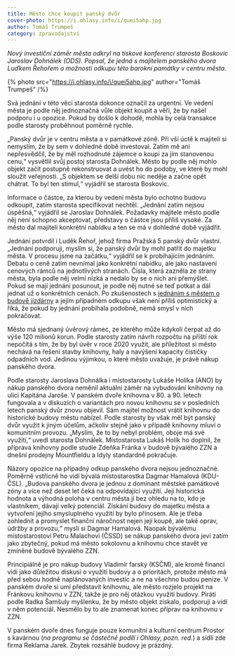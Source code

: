 ```yaml
---
title: Město chce koupit panský dvůr
cover-photo: https://i.ohlasy.info/i/quei5ahp.jpg
author: Tomáš Trumpeš
category: zpravodajství
---
```


*Nový investiční záměr města odkryl na tiskové konferenci starosta Boskovic Jaroslav Dohnálek (ODS). Popsal, že jedná s majitelem panského dvora Luďkem Řehořem o možnosti odkupu této barokní památky v centru města.*

{% photo src="https://i.ohlasy.info/i/quei5ahp.jpg" author="Tomáš Trumpeš" /%}

Svá jednání v této věci starosta dokonce označil za urgentní. Ve vedení města je podle něj jednoznačná vůle objekt koupit a věří, že by našel podporu i u opozice. Pokud by došlo k dohodě, mohla by celá transakce podle starosty proběhnout poměrně rychle.

„Panský dvůr je v centru města a v památkové zóně. Při vší úctě k majiteli si nemyslím, že by sem v dohledné době investoval. Zatím mě ani nepřesvědčil, že by měl rozhodnuté zájemce o koupi za jím stanovenou cenu,“ vysvětlil svůj postoj starosta Dohnálek. Město by podle něj mohlo objekt začít postupně rekonstruovat a uvést ho do podoby, ve které by mohl sloužit veřejnosti. „S objektem se delší dobu nic neděje a začne opět chátrat. To byl ten stimul,“ vyjádřil se starosta Boskovic.

Informace o částce, za kterou by vedení města bylo ochotno budovu odkoupit, zatím starosta specifikovat nechtěl. „Jednání zatím nejsou úspěšná,“ vyjádřil se Jaroslav Dohnálek. Požadavky majitele město podle něj není schopno akceptovat, představy o částce jsou příliš vysoké. Za město dal majiteli konkrétní nabídku a ten se má v dohledné době vyjádřit.

Jednání potvrdil i Luděk Řehoř, jehož firma Pražská 5 panský dvůr vlastní. „Jednání podporuji, myslím si, že panský dvůr by mohl patřit do majetku města. V procesu jsme na začátku,“ vyjádřil se k probíhajícím jednáním. Debatu o ceně zatím nevnímal jako konkrétní nabídku, ale jako nastavení cenových rámců na jednotlivých stranách. Čísla, která zazněla ze strany města, byla podle něj velmi nízká a nedalo by se o nich ani přemýšlet. Pokud se mají jednání posunout, je podle něj nutné se teď potkat a dál jednat už o konkrétních cenách. Po zkušenostech s [jednáním s městem o budově jízdárny](https://ohlasy.info/clanky/2017/09/hala-susilova.html) a jejím případném odkupu však není příliš optimistický a říká, že pokud by jednání probíhala podobně, nemá smysl v nich pokračovat.

Město má sjednaný úvěrový rámec, ze kterého může kdykoli čerpat až do výše 120 milionů korun. Podle starosty zatím návrh rozpočtu na příští rok nepočítá s tím, že by byl úvěr v roce 2020 využit, ale příležitost si město nechává na řešení stavby knihovny, haly a navýšení kapacity čističky odpadních vod. Jedinou výjimkou, o které město uvažuje, je právě nákup panského dvora.

Podle starosty Jaroslava Dohnálka i místostarosty Lukáše Holíka (ANO) by nákup panského dvora neměnil aktuální záměr na vybudování knihovny na ulici Kapitána Jaroše. V panském dvoře knihovna v 80. a 90. letech fungovala a v diskuzích o variantách pro novou knihovnu se v posledních letech panský dvůr znovu objevil. Sám majitel možnost vrátit knihovnu do historické budovy městu nabízel. Podle starosty by však měl být panský dvůr využit k jiným účelům, ačkoliv stejně jako v případě knihovny mluví o komunitním provozu. „Myslím, že to by nebyl problém, oboje má své využití,“ uvedl starosta Dohnálek. Místostarosta Lukáš Holík ho doplnil, že příprava knihovny podle studie Zdeňka Fránka v budově bývalého ZZN a dnešní prodejny Mountfieldu a Idyly standardně pokračuje.

Názory opozice na případný odkup panského dvora nejsou jednoznačné. Poměrně vstřícně ho vidí bývalá místostarostka Dagmar Hamalová (KDU-ČSL). „Budova panského dvora je jednou z dominant městské památkové zóny a více než deset let čeká na odpovídající využití. Její historická hodnota a výhodná poloha v centru města jí bez ohledu na to, kdo je vlastníkem, dávají velký potenciál. Získání budovy do majetku města  a vytvoření  jejího smysluplného využití by bylo přínosem. Ale je třeba zohlednit a promyslet finanční náročnost nejen její koupě, ale také oprav, údržby a provozu,“ myslí si Dagmar Hamalová. Naopak bývalému místostarostovi Petru Malachovi (ČSSD) se nákup panského dvora jeví zatím jako zbytečný, pokud má město sokolovnu a knihovnu chce stavět ve zmíněné budově bývalého ZZN.

Principiálně je pro nákup budovy Vladimír farský (KSČM), ale kromě financí vidí jako důležitou diskusi o využití budovy a o prioritách, protože město má před sebou hodně naplánovaných investic a ne na všechno budou peníze. V panském dvoře si umí představit knihovnu, ale město rozjelo projekt na Fránkovu knihovnu v ZZN, takže je pro něj otázkou využití budovy. Piráti podle Radka Šamšuly myšlenku, že by město objekt získalo, podporují a vidí v něm potenciál. Nesmělo by to ale znamenat konec příprav na knihovnu v ZZN.

V panském dvoře dnes funguje pouze komunitní a kulturní centrum Prostor s kavárnou (*na programu se částečně podílí i Ohlasy, pozn. red.*) a sídlí zde firma Reklama Jarek. Zbytek rozsáhlé budovy je prázdný.
